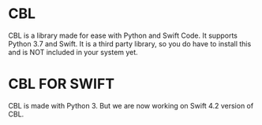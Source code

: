 # CBL
CBL is a library made for ease with Python and Swift Code. 
It supports Python 3.7 and Swift. 
It is a third party library, so you do have to install this and is NOT included in your system yet.

# CBL FOR SWIFT
CBL is made with Python 3. But we are now working on Swift 4.2 version of CBL. 
